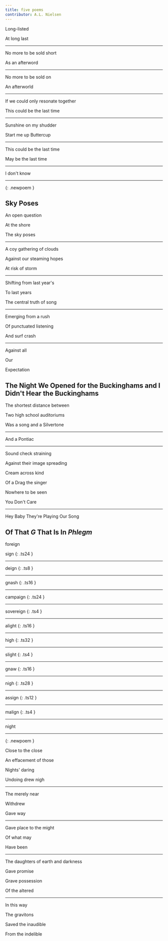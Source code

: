 ```yaml
---
title: five poems
contributor: A.L. Nielsen
---
```


Long-listed

At long last

---

No more to be sold short

As an afterword

---

No more to be sold on

An afterworld

---

If we could only resonate together

This could be the last time

---

Sunshine on my shudder

Start me up Buttercup

---

This could be the last time

May be the last time

---

I don't know

---
{: .newpoem }

## Sky Poses

An open question

At the shore

The sky poses

---

A coy gathering of clouds

Against our steaming hopes

At risk of storm

---

Shifting from last year's

To last years

The central truth of song

---

Emerging from a rush

Of punctuated listening

And surf crash

---

Against all

Our

Expectation

## The Night We Opened for the Buckinghams and I Didn't Hear the Buckinghams

The shortest distance between

Two high school auditoriums

Was a song and a Silvertone

---

And a Pontiac

---

Sound check straining

Against their image spreading

Cream across kind

Of a Drag the singer

Nowhere to be seen

You Don't Care

---

Hey Baby They're Playing Our Song

## Of That *G* That Is In *Phlegm*

foreign

sign
{: .ts24 }

---

deign
{: .ts8 }

---

gnash
{: .ts16 }

---

campaign
{: .ts24 }

---

sovereign
{: .ts4 }

---

alight
{: .ts16 }

---

high
{: .ts32 }

---

slight
{: .ts4 }

---

gnaw
{: .ts16 }

---

nigh
{: .ts28 }

---

assign
{: .ts12 }

---

malign
{: .ts4 }

---

night

---
{: .newpoem }

Close to the close

An effacement of those

Nights' daring

Undoing drew nigh

---

The merely near

Withdrew

Gave way

---

Gave place to the might

Of what may

Have been

---

The daughters of earth and darkness

Gave promise

Grave possession

Of the altered

---

In this way

The gravitons

Saved the inaudible

From the indelible
